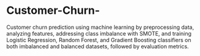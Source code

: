 # Customer-Churn-
Customer churn prediction using machine learning by preprocessing data, analyzing features, addressing class imbalance with SMOTE, and training Logistic Regression, Random Forest, and Gradient Boosting classifiers on both imbalanced and balanced datasets, followed by evaluation metrics.
